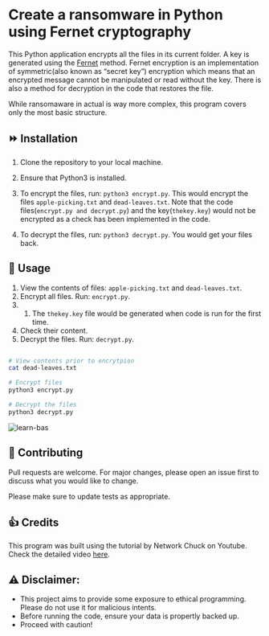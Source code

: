 # Create a ransomware in Python using Fernet cryptography

This Python application encrypts all the files in its current folder. A key is generated using the [Fernet](https://cryptography.io/en/latest/fernet/) method. 
Fernet encryption is an implementation of symmetric(also known as “secret key”) encryption which means that an encrypted message cannot be manipulated or read without the key. There is also a method for decryption in the code that restores the file.

While ransomaware in actual is way more complex, this program covers only the most basic structure.

## :fast_forward: Installation

1. Clone the repository to your local machine.
1. Ensure that Python3 is installed.
1. To encrypt the files, run: `python3 encrypt.py`.
This would encrypt the files `apple-picking.txt` and `dead-leaves.txt`. Note that the code files(`encrypt.py and decrypt.py`) and the key(`thekey.key`) would not be encrypted as a check has been implemented in the code.

1. To decrypt the files, run: `python3 decrypt.py`.
You would get your files back.


## :traffic_light: Usage 
1. View the contents of files: `apple-picking.txt` and `dead-leaves.txt`.
1. Encrypt all files. Run: `encrypt.py`.
2. 1. The `thekey.key` file would be generated when code is run for the first time.
3. Check their content.
4. Decrypt the files. Run: `decrypt.py`.

```bash

# View contents prior to encrytpion
cat dead-leaves.txt

# Encrypt files
python3 encrypt.py

# Decrypt the files
python3 decrypt.py

```


![learn-bas](https://user-images.githubusercontent.com/33151350/170494565-6273f17a-6f9e-42b0-92fa-177f3da308c5.gif)


## :pray: Contributing 
Pull requests are welcome. For major changes, please open an issue first to discuss what you would like to change.

Please make sure to update tests as appropriate.
## :thumbsup: Credits
This program was built using the tutorial by Network Chuck on Youtube. Check the detailed video [here](https://www.youtube.com/watch?v=UtMMjXOlRQc).

## :warning: Disclaimer: 
- This project aims to provide some exposure to ethical programming. Please do not use it for malicious intents.
- Before running the code, ensure your data is propertly backed up.
- Proceed with caution!

